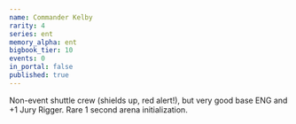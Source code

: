 ```yaml
---
name: Commander Kelby
rarity: 4
series: ent
memory_alpha: ent
bigbook_tier: 10
events: 0
in_portal: false
published: true
---
```


Non-event shuttle crew (shields up, red alert!), but very good base ENG and +1 Jury Rigger. Rare 1 second arena initialization.
